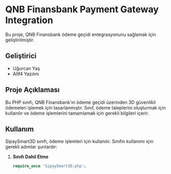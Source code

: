 # QNB Finansbank Payment Gateway Integration

Bu proje, QNB Finansbank ödeme geçidi entegrasyonunu sağlamak için geliştirilmiştir.

## Geliştirici

- Uğurcan Yaş
- Altf4 Yazılım

## Proje Açıklaması

Bu PHP sınıfı, QNB Finansbank'ın ödeme geçidi üzerinden 3D güvenlikli ödemeleri işlemek için tasarlanmıştır. Sınıf, ödeme taleplerini oluşturmak için kullanılır ve ödeme işlemlerini tamamlamak için gerekli bilgileri içerir.

## Kullanım

SipaySmart3D sınıfı, ödeme işlemleri için kullanılır. Sınıfın kullanımı için gerekli adımlar şunlardır:

1. **Sınıfı Dahil Etme**
   ```php
   require_once 'SipaySmart3D.php';
